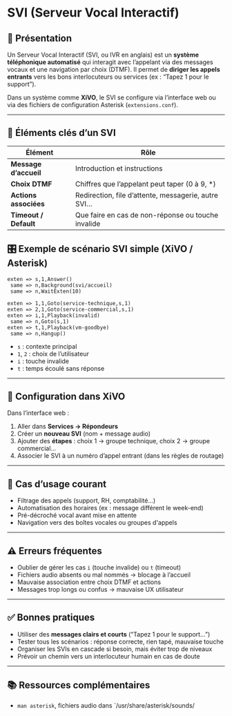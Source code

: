 # SVI (Serveur Vocal Interactif)

## 📌 Présentation

Un Serveur Vocal Interactif (SVI, ou IVR en anglais) est un **système téléphonique automatisé** qui interagit avec l’appelant via des messages vocaux et une navigation par choix (DTMF). Il permet de **diriger les appels entrants** vers les bons interlocuteurs ou services (ex : “Tapez 1 pour le support”).

Dans un système comme **XiVO**, le SVI se configure via l’interface web ou via des fichiers de configuration Asterisk (`extensions.conf`).

---

## 🧱 Éléments clés d’un SVI
| Élément | Rôle |
|--------|------|
| **Message d’accueil** | Introduction et instructions |
| **Choix DTMF** | Chiffres que l’appelant peut taper (0 à 9, *) |
| **Actions associées** | Redirection, file d’attente, messagerie, autre SVI… |
| **Timeout / Default** | Que faire en cas de non-réponse ou touche invalide |

## 🎛️ Exemple de scénario SVI simple (XiVO / Asterisk)

```asterisk
exten => s,1,Answer()
 same => n,Background(svi/accueil)
 same => n,WaitExten(10)

exten => 1,1,Goto(service-technique,s,1)
exten => 2,1,Goto(service-commercial,s,1)
exten => i,1,Playback(invalid)
 same => n,Goto(s,1)
exten => t,1,Playback(vm-goodbye)
 same => n,Hangup()
```
- `s` : contexte principal
- `1`, `2` : choix de l’utilisateur
- `i` : touche invalide
- `t` : temps écoulé sans réponse

---

## 🧰 Configuration dans XiVO

Dans l’interface web :
1. Aller dans **Services → Répondeurs**
2. Créer un **nouveau SVI** (nom + message audio)
3. Ajouter des **étapes** : choix 1 → groupe technique, choix 2 → groupe commercial…
4. Associer le SVI à un numéro d’appel entrant (dans les règles de routage)

---

## 🔎 Cas d’usage courant

- Filtrage des appels (support, RH, comptabilité…)
- Automatisation des horaires (ex : message différent le week-end)
- Pré-décroché vocal avant mise en attente
- Navigation vers des boîtes vocales ou groupes d'appels

---

## ⚠️ Erreurs fréquentes

- Oublier de gérer les cas `i` (touche invalide) ou `t` (timeout)
- Fichiers audio absents ou mal nommés → blocage à l’accueil
- Mauvaise association entre choix DTMF et actions
- Messages trop longs ou confus → mauvaise UX utilisateur

---

## ✅ Bonnes pratiques

- Utiliser des **messages clairs et courts** (“Tapez 1 pour le support…”) 
- Tester tous les scénarios : réponse correcte, rien tapé, mauvaise touche
- Organiser les SVIs en cascade si besoin, mais éviter trop de niveaux
- Prévoir un chemin vers un interlocuteur humain en cas de doute

---

## 📚 Ressources complémentaires

- `man asterisk`, fichiers audio dans `/usr/share/asterisk/sounds/